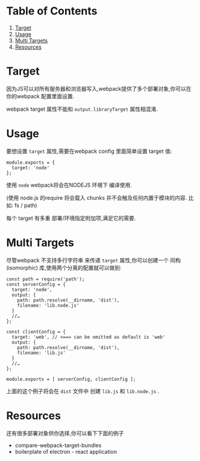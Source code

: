 
# Table of Contents

1.  [Target](#org8676ef5)
2.  [Usage](#org3c2505c)
3.  [Multi Targets](#orgd81ec00)
4.  [Resources](#org1f8198f)


<a id="org8676ef5"></a>

# Target

因为JS可以对所有服务器和浏览器写入,webpack提供了多个部署对象,你可以在你的webpack 配置里面设置.

webpack target 属性不能和 `output.libraryTarget` 属性相混淆.


<a id="org3c2505c"></a>

# Usage

要想设置 `target` 属性,需要在webpack config 里面简单设置 target 值:

    module.exports = {
      target: 'node'
    };

使用 `node` webpack将会在NODEJS 环境下 编译使用.

(使用 node.js 的require 将会载入 chunks 并不会触及任何内置于模块的内容. 比如: fs / path)

每个 target 有多重 部署/环境指定附加项,满足它的需要.


<a id="orgd81ec00"></a>

# Multi Targets

尽管webpack 不支持多行字符串 来传递 `target` 属性,你可以创建一个 同构(isomorphic) 库,使用两个分离的配置就可以做到:

    const path = require('path');
    const serverConfig = {
      target: 'node',
      output: {
        path: path.resolve(__dirname, 'dist'),
        filename: 'lib.node.js'
      }
      //…
    };
    
    const clientConfig = {
      target: 'web', // <=== can be omitted as default is 'web'
      output: {
        path: path.resolve(__dirname, 'dist'),
        filename: 'lib.js'
      }
      //…
    };
    
    module.exports = [ serverConfig, clientConfig ];

上面的这个例子将会在 `dist` 文件中 创建 `lib.js` 和 `lib.node.js` .


<a id="org1f8198f"></a>

# Resources

还有很多部署对象供你选择,你可以看下下面的例子

-   compare-webpack-target-bundles
-   boilerplate of electron - react application

